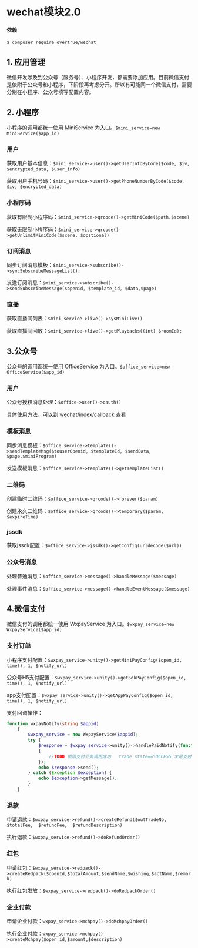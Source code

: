 # wechat模块2.0

#### 依赖

```shell
$ composer require overtrue/wechat 
```

## 1. 应用管理
微信开发涉及到公众号（服务号）、小程序开发，都需要添加应用。目前微信支付是依附于公众号和小程序，下阶段再考虑分开。所以有可能同一个微信支付，需要分别在小程序、公众号填写配置内容。

## 2. 小程序
小程序的调用都统一使用 MiniService 为入口。`$mini_service=new MiniService($app_id)`

### 用户
获取用户基本信息：`$mini_service->user()->getUserInfoByCode($code, $iv, $encrypted_data, $user_info)`

获取用户手机号码：`$mini_service->user()->getPhoneNumberByCode($code, $iv, $encrypted_data)`

### 小程序码
获取有限制小程序码：`$mini_service->qrcode()->getMiniCode($path.$scene)`

获取无限制小程序码：`$mini_service->qrcode()->getUnlimitMiniCode($scene, $opstional)`

### 订阅消息
同步订阅消息模板：`$mini_service->subscribe()->syncSubscribeMessageList();`

发送订阅消息：`$mini_service->subscribe()->sendSubscribeMessage($openid, $template_id, $data,$page)`

### 直播
获取直播间列表：`$mini_service->live()->sysMiniLive()`

获取直播间回放：`$mini_service->live()->getPlaybacks((int) $roomId);`

## 3.公众号

公众号的调用都统一使用 OfficeService 为入口。`$office_service=new OfficeService($app_id)`

### 用户
公众号授权消息处理：`$office->user()->oauth()`

具体使用方法，可以到 wechat/index/callback 查看

### 模板消息
同步消息模板：`$office_service->template()->sendTemplateMsg($touserOpenid, $templateId, $sendData, $page,$miniProgram)`

发送模板消息：`$office_service->template()->getTemplateList()`

### 二维码
创建临时二维码：`$office_service->qrcode()->forever($param)`

创建永久二维码：`$office_service->qrcode()->temporary($param, $expireTime)`

### jssdk
获取jssdk配置：`$office_service->jssdk()->getConfig(urldecode($url))`

### 公众号消息
处理普通消息：`$office_service->message()->handleMessage($message)`

处理事件消息：`$office_service->message()->handleEventMessage($message)`

## 4.微信支付
微信支付的调用都统一使用 WxpayService 为入口。`$wxpay_service=new WxpayService($app_id)`

### 支付订单
小程序支付配置：`$wxpay_service->unity()->getMiniPayConfig($open_id, time(), 1, $notify_url)`

公众号H5支付配置：`$wxpay_service->unity()->getSdkPayConfig($open_id, time(), 1, $notify_url)`

app支付配置：`$wxpay_service->unity()->getAppPayConfig($open_id, time(), 1, $notify_url)`

支付回调操作：
```php
function wxpayNotify(string $appid)
    {
        $wxpay_service = new WxpayService($appid);
        try {
            $response = $wxpay_service->unity()->handlePaidNotify(function ($message, $fail)
            {
                //TODO 微信支付业务调用成功   trade_state==SUCCESS 才是支付成功
            });
            echo $response->send();
        } catch (Exception $exception) {
            echo $exception->getMessage();
        }
    }
```

### 退款
申请退款：`$wxpay_service->refund()->createRefund($outTradeNo,  $totalFee,  $refundFee,  $refundDescription)`

执行退款：`$wxpay_service->refund()->doRefundOrder()`

### 红包
申请红包：`$wxpay_service->redpack()->createRedpack($openId,$totalAmount,$sendName,$wishing,$actName,$remark)`

执行红包发放：`$wxpay_service->redpack()->doRedpackOrder()`

### 企业付款
申请企业付款：`wxpay_service->mchpay()->doMchpayOrder()`

执行企业付款：`wxpay_service->mchpay()->createMchpay($open_id,$amount,$description)`











